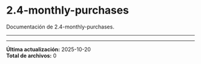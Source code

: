 # 2.4-monthly-purchases

Documentación de 2.4-monthly-purchases.

---

---

**Última actualización:** 2025-10-20  
**Total de archivos:** 0
